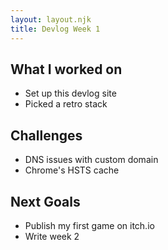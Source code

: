 ```yaml
---
layout: layout.njk
title: Devlog Week 1
---
```


## What I worked on

- Set up this devlog site
- Picked a retro stack

## Challenges

- DNS issues with custom domain
- Chrome's HSTS cache

## Next Goals

- Publish my first game on itch.io
- Write week 2